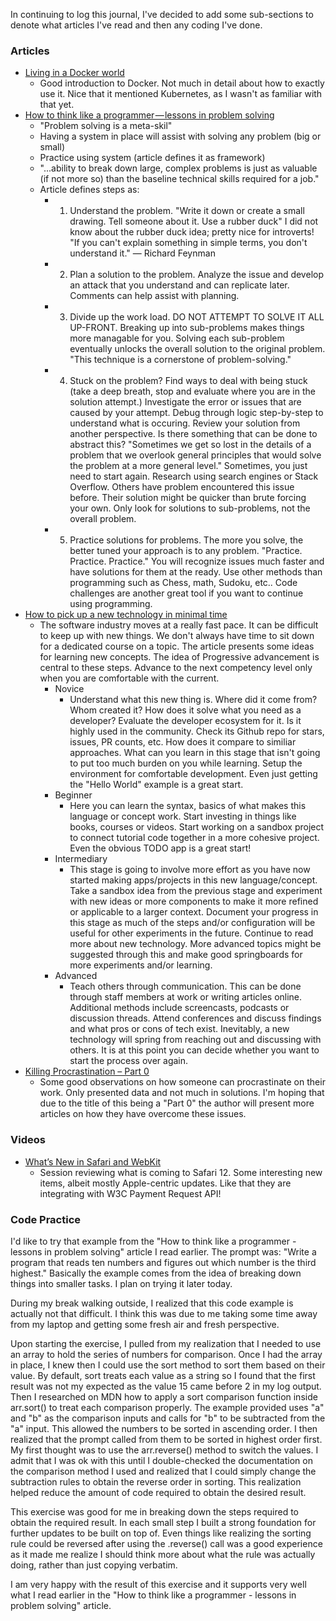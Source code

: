 In continuing to log this journal, I've decided to add some sub-sections to denote what articles I've read and then any coding I've done.

### Articles
- [Living in a Docker world](https://www.theverge.com/circuitbreaker/2018/5/25/17386716/docker-kubernetes-containers-explained)
  - Good introduction to Docker. Not much in detail about how to exactly use it. Nice that it mentioned Kubernetes, as I wasn't as familiar with that yet.
- [How to think like a programmer — lessons in problem solving](https://medium.freecodecamp.org/how-to-think-like-a-programmer-lessons-in-problem-solving-d1d8bf1de7d2)
  - "Problem solving is a meta-skil"
  - Having a system in place will assist with solving any problem (big or small)
  - Practice using system (article defines it as framework)
  - "...ability to break down large, complex problems is just as valuable (if not more so) than the baseline technical skills required for a job."
  - Article defines steps as:
    - 1. Understand the problem. "Write it down or create a small drawing. Tell someone about it. Use a rubber duck" I did not know about the rubber duck idea; pretty nice for introverts! "If you can't explain something in simple terms, you don't understand it." — Richard Feynman
    - 2. Plan a solution to the problem. Analyze the issue and develop an attack that you understand and can replicate later. Comments can help assist with planning.
    - 3. Divide up the work load. DO NOT ATTEMPT TO SOLVE IT ALL UP-FRONT. Breaking up into sub-problems makes things more managable for you. Solving each sub-problem eventually unlocks the overall solution to the original problem. "This technique is a cornerstone of problem-solving."
    - 4. Stuck on the problem? Find ways to deal with being stuck (take a deep breath, stop and evaluate where you are in the solution attempt.) Investigate the error or issues that are caused by your attempt. Debug through logic step-by-step to understand what is occuring. Review your solution from another perspective. Is there something that can be done to abstract this? "Sometimes we get so lost in the details of a problem that we overlook general principles that would solve the problem at a more general level." Sometimes, you just need to start again. Research using search engines or Stack Overflow. Others have problem encountered this issue before. Their solution might be quicker than brute forcing your own. Only look for solutions to sub-problems, not the overall problem.
    - 5. Practice solutions for problems. The more you solve, the better tuned your approach is to any problem. "Practice. Practice. Practice." You will recognize issues much faster and have solutions for them at the ready. Use other methods than programming such as Chess, math, Sudoku, etc.. Code challenges are another great tool if you want to continue using programming.
- [How to pick up a new technology in minimal time](https://dev.to/janux_de/how-to-pick-up-a-new-technology-in-minimal-time-2i4l)
  - The software industry moves at a really fast pace. It can be difficult to keep up with new things. We don't always have time to sit down for a dedicated course on a topic. The article presents some ideas for learning new concepts. The idea of Progressive advancement is central to these steps. Advance to the next competency level only when you are comfortable with the current.
    - Novice
        - Understand what this new thing is. Where did it come from? Whom created it? How does it solve what you need as a developer? Evaluate the developer ecosystem for it. Is it highly used in the community. Check its Github repo for stars, issues, PR counts, etc. How does it compare to similiar approaches. What can you learn in this stage that isn't going to put too much burden on you while learning. Setup the environment for comfortable development. Even just getting the "Hello World" example is a great start.
    - Beginner
      - Here you can learn the syntax, basics of what makes this language or concept work. Start investing in things like books, courses or videos. Start working on a sandbox project to connect tutorial code together in a more cohesive project. Even the obvious TODO app is a great start!
    - Intermediary
      - This stage is going to involve more effort as you have now started making apps/projects in this new language/concept. Take a sandbox idea from the previous stage and experiment with new ideas or more components to make it more refined or applicable to a larger context. Document your progress in this stage as much of the steps and/or configuration will be useful for other experiments in the future. Continue to read more about new technology. More advanced topics might be suggested through this and make good springboards for more experiments and/or learning.
    - Advanced
      - Teach others through communication. This can be done through staff members at work or writing articles online. Additional methods include screencasts, podcasts or discussion threads. Attend conferences and discuss findings and what pros or cons of tech exist. Inevitably, a new technology will spring from reaching out and discussing with others. It is at this point you can decide whether you want to start the process over again.
- [Killing Procrastination – Part 0](https://dev.to/0xcrypto/killing-procrastination--part-0-18ph)
  - Some good observations on how someone can procrastinate on their work. Only presented data and not much in solutions. I'm hoping that due to the title of this being a "Part 0" the author will present more articles on how they have overcome these issues.

### Videos
- [What’s New in Safari and WebKit](https://developer.apple.com/videos/play/wwdc2018/234/)
  - Session reviewing what is coming to Safari 12. Some interesting new items, albeit mostly Apple-centric updates. Like that they are integrating with W3C Payment Request API!


### Code Practice
I'd like to try that example from the "How to think like a programmer - lessons in problem solving" article I read earlier. The prompt was: "Write a program that reads ten numbers and figures out which number is the third highest." Basically the example comes from the idea of breaking down things into smaller tasks. I plan on trying it later today. 

During my break walking outside, I realized that this code example is actually not that difficult. I think this was due to me taking some time away from my laptop and getting some fresh air and fresh perspective.

Upon starting the exercise, I pulled from my realization that I needed to use an array to hold the series of numbers for comparison. Once I had the array in place, I knew then I could use the sort method to sort them based on their value. By default, sort treats each value as a string so I found that the first result was not my expected as the value 15 came before 2 in my log output. Then I researched on MDN how to apply a sort comparison function inside arr.sort() to treat each comparison properly. The example provided uses "a" and "b" as the comparison inputs and calls for "b" to be subtracted from the "a" input. This allowed the numbers to be sorted in ascending order. I then realized that the prompt called from them to be sorted in highest order first. My first thought was to use the arr.reverse() method to switch the values. I admit that I was ok with this until I double-checked the documentation on the comparison method I used and realized that I could simply change the subtraction rules to obtain the reverse order in sorting. This realization helped reduce the amount of code required to obtain the desired result.

This exercise was good for me in breaking down the steps required to obtain the required result. In each small step I built a strong foundation for further updates to be built on top of. Even things like realizing the sorting rule could be reversed after using the .reverse() call was a good experience as it made me realize I should think more about what the rule was actually doing, rather than just copying verbatim.

I am very happy with the result of this exercise and it supports very well what I read earlier in the "How to think like a programmer - lessons in problem solving" article.